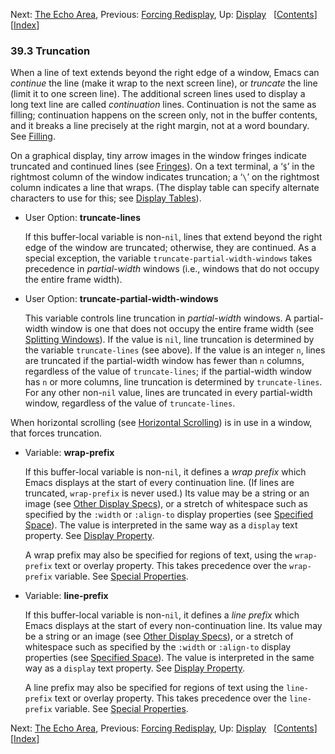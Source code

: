 

Next: [The Echo Area](The-Echo-Area.html), Previous: [Forcing Redisplay](Forcing-Redisplay.html), Up: [Display](Display.html)   \[[Contents](index.html#SEC_Contents "Table of contents")]\[[Index](Index.html "Index")]

### 39.3 Truncation

When a line of text extends beyond the right edge of a window, Emacs can *continue* the line (make it wrap to the next screen line), or *truncate* the line (limit it to one screen line). The additional screen lines used to display a long text line are called *continuation* lines. Continuation is not the same as filling; continuation happens on the screen only, not in the buffer contents, and it breaks a line precisely at the right margin, not at a word boundary. See [Filling](Filling.html).

On a graphical display, tiny arrow images in the window fringes indicate truncated and continued lines (see [Fringes](Fringes.html)). On a text terminal, a ‘`$`’ in the rightmost column of the window indicates truncation; a ‘`\`’ on the rightmost column indicates a line that wraps. (The display table can specify alternate characters to use for this; see [Display Tables](Display-Tables.html)).

*   User Option: **truncate-lines**

    If this buffer-local variable is non-`nil`, lines that extend beyond the right edge of the window are truncated; otherwise, they are continued. As a special exception, the variable `truncate-partial-width-windows` takes precedence in *partial-width* windows (i.e., windows that do not occupy the entire frame width).

<!---->

*   User Option: **truncate-partial-width-windows**

    This variable controls line truncation in *partial-width* windows. A partial-width window is one that does not occupy the entire frame width (see [Splitting Windows](Splitting-Windows.html)). If the value is `nil`, line truncation is determined by the variable `truncate-lines` (see above). If the value is an integer `n`, lines are truncated if the partial-width window has fewer than `n` columns, regardless of the value of `truncate-lines`; if the partial-width window has `n` or more columns, line truncation is determined by `truncate-lines`. For any other non-`nil` value, lines are truncated in every partial-width window, regardless of the value of `truncate-lines`.

When horizontal scrolling (see [Horizontal Scrolling](Horizontal-Scrolling.html)) is in use in a window, that forces truncation.

*   Variable: **wrap-prefix**

    If this buffer-local variable is non-`nil`, it defines a *wrap prefix* which Emacs displays at the start of every continuation line. (If lines are truncated, `wrap-prefix` is never used.) Its value may be a string or an image (see [Other Display Specs](Other-Display-Specs.html)), or a stretch of whitespace such as specified by the `:width` or `:align-to` display properties (see [Specified Space](Specified-Space.html)). The value is interpreted in the same way as a `display` text property. See [Display Property](Display-Property.html).

    A wrap prefix may also be specified for regions of text, using the `wrap-prefix` text or overlay property. This takes precedence over the `wrap-prefix` variable. See [Special Properties](Special-Properties.html).

<!---->

*   Variable: **line-prefix**

    If this buffer-local variable is non-`nil`, it defines a *line prefix* which Emacs displays at the start of every non-continuation line. Its value may be a string or an image (see [Other Display Specs](Other-Display-Specs.html)), or a stretch of whitespace such as specified by the `:width` or `:align-to` display properties (see [Specified Space](Specified-Space.html)). The value is interpreted in the same way as a `display` text property. See [Display Property](Display-Property.html).

    A line prefix may also be specified for regions of text using the `line-prefix` text or overlay property. This takes precedence over the `line-prefix` variable. See [Special Properties](Special-Properties.html).

Next: [The Echo Area](The-Echo-Area.html), Previous: [Forcing Redisplay](Forcing-Redisplay.html), Up: [Display](Display.html)   \[[Contents](index.html#SEC_Contents "Table of contents")]\[[Index](Index.html "Index")]
